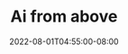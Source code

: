 ---
date: 2022-08-01T04:55:00-08:00
title: "Ai from above"
ogtitle: "Ai from above"
description: |
    From above the clouds, our world is surveilled and datafied. Power over that data means power over what stories get told about people and places: whose needs are counted, whose needs are erased. How can people reclaim power over their own maps and stories using AI?
ogdescription: "From above the clouds, our world is surveilled and datafied. Power over that data means power over what stories get told about people and places: whose needs are counted, whose needs are erased. How can people reclaim power over their own maps and stories using AI?"
number: 40
season: 6
seasonepisode: 2
url: /season6/episode2/
embed: "87a9d7fc-5ae4-41c3-b5e2-70cf055efea4"
mp3: "https://cdn.simplecast.com/audio/ba6e5463-f0f5-40af-b00f-1d4cf7c79bee/episodes/87a9d7fc-5ae4-41c3-b5e2-70cf055efea4/audio/322ff246-9916-4e48-8efb-ae629a85e9bc/default_tc.mp3"
categories: "episodes"
host: "Bridget Todd"
shownotes: |
    Maps and spatial data and infrastructure by big tech have bias vested in them. Opening and sharing data from a variety of sources creates opportunities for locally empowering AI.

    Learn more about Mozilla and Firefox at [mozilla.org](https://www.mozilla.org/).
transcript: |


---